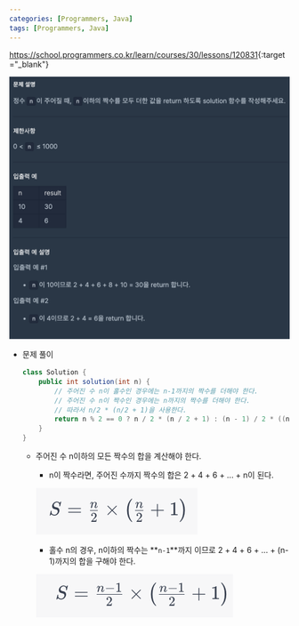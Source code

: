 ```yaml
---
categories: [Programmers, Java]
tags: [Programmers, Java] 
---
```


<https://school.programmers.co.kr/learn/courses/30/lessons/120831>{:target="_blank"}

![문제](/assets/img/programmers/java/%EC%A7%9D%EC%88%98%EC%9D%98_%ED%95%A9(1).png)

- 문제 풀이
    
    ```java
    class Solution {
        public int solution(int n) {
            // 주어진 수 n이 홀수인 경우에는 n-1까지의 짝수를 더해야 한다.
            // 주어진 수 n이 짝수인 경우에는 n까지의 짝수를 더해야 한다.
            // 따라서 n/2 * (n/2 + 1)을 사용한다.
            return n % 2 == 0 ? n / 2 * (n / 2 + 1) : (n - 1) / 2 * ((n - 1) / 2 + 1);
        }
    }
    ```
    
    - 주어진 수 n이하의 모든 짝수의 합을 계산해야 한다.
        - n이 짝수라면, 주어진 수까지 짝수의 합은 2 + 4 + 6 + ... + n이 된다.
            
        ![공식](/assets/img/programmers/java/%EC%A7%9D%EC%88%98%EC%9D%98_%ED%95%A9(2).png)
            
        - 홀수 n의 경우, n이하의 짝수는 **`n-1`**까지 이므로 2 + 4 + 6 + ... + (n-1)까지의 합을 구해야 한다.
            
        ![공식](/assets/img/programmers/java/%EC%A7%9D%EC%88%98%EC%9D%98_%ED%95%A9(3).png)